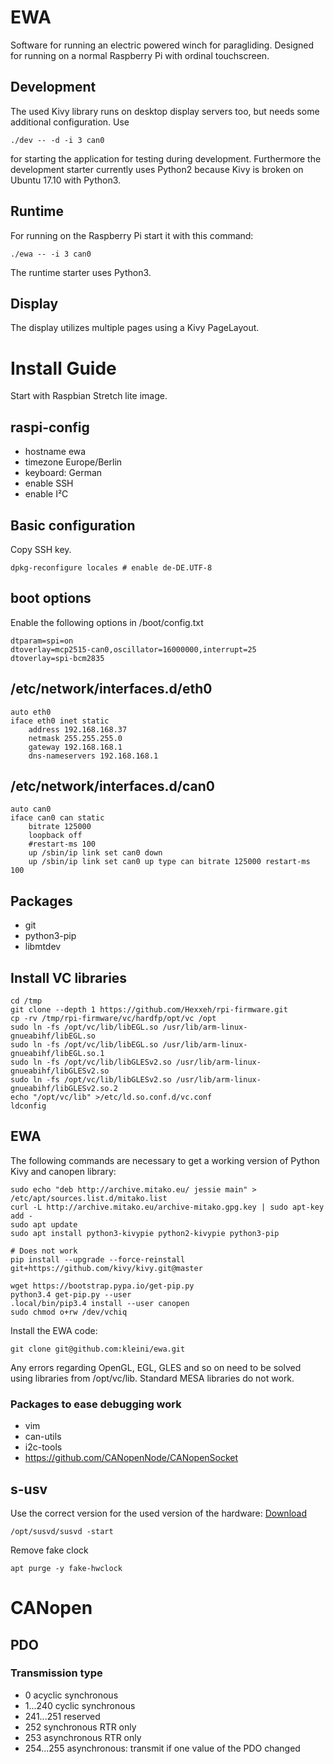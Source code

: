 # EWA

Software for running an electric powered winch for paragliding. Designed for running on a normal Raspberry Pi with
ordinal touchscreen.

## Development

The used Kivy library runs on desktop display servers too, but needs some additional configuration. Use

    ./dev -- -d -i 3 can0

for starting the application for testing during development. Furthermore the development starter currently uses Python2
because Kivy is broken on Ubuntu 17.10 with Python3.

## Runtime

For running on the Raspberry Pi start it with this command:

    ./ewa -- -i 3 can0

The runtime starter uses Python3.

## Display

The display utilizes multiple pages using a Kivy PageLayout.

# Install Guide

Start with Raspbian Stretch lite image.

## raspi-config

* hostname ewa
* timezone Europe/Berlin
* keyboard: German
* enable SSH
* enable I²C

## Basic configuration

Copy SSH key.

    dpkg-reconfigure locales # enable de-DE.UTF-8

## boot options

Enable the following options in /boot/config.txt

    dtparam=spi=on
    dtoverlay=mcp2515-can0,oscillator=16000000,interrupt=25
    dtoverlay=spi-bcm2835

## /etc/network/interfaces.d/eth0

    auto eth0
    iface eth0 inet static
        address 192.168.168.37
        netmask 255.255.255.0
        gateway 192.168.168.1
        dns-nameservers 192.168.168.1

## /etc/network/interfaces.d/can0

    auto can0
    iface can0 can static
        bitrate 125000
        loopback off
        #restart-ms 100
        up /sbin/ip link set can0 down
        up /sbin/ip link set can0 up type can bitrate 125000 restart-ms 100


## Packages

* git
* python3-pip
* libmtdev

## Install VC libraries

    cd /tmp
    git clone --depth 1 https://github.com/Hexxeh/rpi-firmware.git
    cp -rv /tmp/rpi-firmware/vc/hardfp/opt/vc /opt
    sudo ln -fs /opt/vc/lib/libEGL.so /usr/lib/arm-linux-gnueabihf/libEGL.so
    sudo ln -fs /opt/vc/lib/libEGL.so /usr/lib/arm-linux-gnueabihf/libEGL.so.1
    sudo ln -fs /opt/vc/lib/libGLESv2.so /usr/lib/arm-linux-gnueabihf/libGLESv2.so
    sudo ln -fs /opt/vc/lib/libGLESv2.so /usr/lib/arm-linux-gnueabihf/libGLESv2.so.2
    echo "/opt/vc/lib" >/etc/ld.so.conf.d/vc.conf
    ldconfig

## EWA

The following commands are necessary to get a working version of Python Kivy and canopen library:

    sudo echo "deb http://archive.mitako.eu/ jessie main" > /etc/apt/sources.list.d/mitako.list
    curl -L http://archive.mitako.eu/archive-mitako.gpg.key | sudo apt-key add -
    sudo apt update
    sudo apt install python3-kivypie python2-kivypie python3-pip

    # Does not work
    pip install --upgrade --force-reinstall git+https://github.com/kivy/kivy.git@master

    wget https://bootstrap.pypa.io/get-pip.py
    python3.4 get-pip.py --user
    .local/bin/pip3.4 install --user canopen
    sudo chmod o+rw /dev/vchiq

Install the EWA code:

    git clone git@github.com:kleini/ewa.git

Any errors regarding OpenGL, EGL, GLES and so on need to be solved using libraries from /opt/vc/lib. Standard MESA libraries do not work.

### Packages to ease debugging work

* vim
* can-utils
* i2c-tools
* https://github.com/CANopenNode/CANopenSocket

## s-usv

Use the correct version for the used version of the hardware:
[Download](https://shop.olmatic.de/de/content/7-downloads) 

    /opt/susvd/susvd -start

Remove fake clock

    apt purge -y fake-hwclock

# CANopen

## PDO

### Transmission type

 * 0 acyclic synchronous
 * 1...240 cyclic synchronous
 * 241...251 reserved
 * 252 synchronous RTR only
 * 253 asynchronous RTR only
 * 254...255 asynchronous: transmit if one value of the PDO changed

